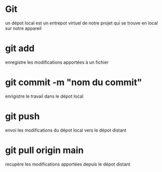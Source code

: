 # Git

un dépot local est un entrepot virtuel de notre projet qui se trouve en local sur notre appareil

# git add

enregistre les modifications apportées à un fichier

# git commit -m "nom du commit"

enrigistre le travail dans le dépot local

# git push

envoi les modifications du dépot local vers le dépot distant

# git pull origin main

recupère les modifications apportées depuis le dépot distant
